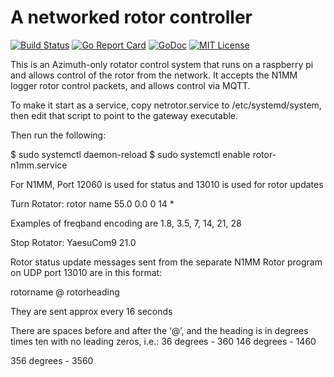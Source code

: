 A networked rotor controller
=============================================================================================

[![Build Status](https://travis-ci.org/sconklin/netrotor.svg?branch=master)](https://travis-ci.org/sconklin/netrotor)
[![Go Report Card](https://goreportcard.com/badge/github.com/sconklin/netrotor)](https://goreportcard.com/report/github.com/sconklin/netrotor)
[![GoDoc](https://godoc.org/github.com/sconklin/netrotor?status.svg)](https://godoc.org/github.com/sconklin/netrotor)
[![MIT License](http://img.shields.io/badge/License-MIT-yellow.svg)](./LICENSE)

This is an Azimuth-only rotator control system that runs on a raspberry pi and allows control of the rotor from the network.
It accepts the N1MM logger rotor control packets, and allows control via MQTT.


To make it start as a service, copy netrotor.service to /etc/systemd/system, then edit that script to point to the gateway executable.

Then run the following:

$ sudo systemctl daemon-reload
$ sudo systemctl enable rotor-n1mm.service

For N1MM, Port 12060 is used for status and 13010 is used for rotor updates

Turn Rotator:
<N1MMRotor>
     <rotor>rotor name</rotor>
     <goazi>55.0</goazi>
     <offset>0.0</offset>
     <bidirectional>0</bidirectional>
     <freqband>14</freqband>   *
</N1MMRotor>

Examples of freqband encoding are 1.8, 3.5, 7, 14, 21, 28

Stop Rotator:
<N1MMRotor>
      <stop>
            <rotor>YaesuCom9</rotor>
            <freqband>21.0</freqband>
      </stop>
</N1MMRotor>

Rotor status update messages sent from the separate N1MM Rotor program on UDP port 13010 are in this format:

rotorname @ rotorheading

They are sent approx every 16 seconds

There are spaces before and after the ‘@’, and the heading is in degrees times ten with no leading zeros, i.e.:
36 degrees - 360
146 degrees - 1460

356 degrees - 3560
